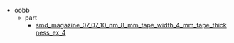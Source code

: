 * oobb
  * part
    * [smd_magazine_07_07_10_nm_8_mm_tape_width_4_mm_tape_thickness_ex_4](oobb/part/smd_magazine_07_07_10_nm_8_mm_tape_width_4_mm_tape_thickness_ex_4)

